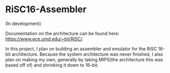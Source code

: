 # RiSC16-Assembler
(In development)

Documentation on the architecture can be found here: https://www.ece.umd.edu/~blj/RiSC/

In this project, I plan on building an assembler and emulator for the RiSC 16-bit architecture. Because the system architecture was never finished, I also plan on making my own, generally by taking MIPS(the architecture this was based off of) and shrinking it down to 16-bit.
